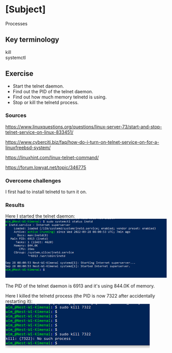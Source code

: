 # [Subject]
Processes

## Key terminology
kill  
systemctl  


## Exercise  
* Start the telnet daemon.
* Find out the PID of the telnet daemon.
* Find out how much memory telnetd is using.
* Stop or kill the telnetd process.

### Sources
https://www.linuxquestions.org/questions/linux-server-73/start-and-stop-telnet-service-on-linux-833451/  

https://www.cyberciti.biz/faq/how-do-i-turn-on-telnet-service-on-for-a-linuxfreebsd-system/  

https://linuxhint.com/linux-telnet-command/  

https://forum.lowyat.net/topic/346775

### Overcome challenges
I first had to install telnetd to turn it on.

### Results
Here I started the telnet daemon:  
![alt text](https://github.com/Techgrounds-Cloud-9/cloud-9-WimKimenai/blob/main/00_includes/Linux/LNX-06/LNX-06-turn-on-telnet.PNG)  

The PID of the telnet daemon is 6913 and it's using 844.0K of memory.  

Here I killed the telnetd process (the PID is now 7322 after accidentally restarting it):   
![alt text](https://github.com/Techgrounds-Cloud-9/cloud-9-WimKimenai/blob/main/00_includes/Linux/LNX-06/LNX-06-kill-telnet.PNG)